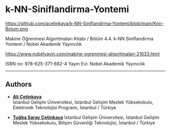 # k-NN-Siniflandirma-Yontemi

https://github.com/acetinkaya/k-NN-Siniflandirma-Yontemi/blob/main/Knn-Bolum.png

Makine Öğrenmesi Algoritmaları Kitabı / Bölüm 4.4. k-NN Siniflandirma Yontemi / Nobel Akademik Yayıncılık

https://www.nobelyayin.com/makine-ogrenmesi-algoritmalari-21633.html

ISBN no: 978-625-371-882-4
Yayın Evi: Nobel Akademik Yayıncılık

----

## Authors

- [**Ali Çetinkaya**](https://scholar.google.com.tr/citations?user=XSEW-NcAAAAJ)  
  İstanbul Gelişim Üniversitesi, İstanbul Gelişim Meslek Yüksekokulu, Elektronik Teknolojisi Programı, İstanbul / Türkiye

- [**Tuğba Saray Çetinkaya**](https://scholar.google.com.tr/citations?user=rzFDje4AAAAJ)
  İstanbul Gelişim Üniversitesi, İstanbul Gelişim Meslek Yüksekokulu, Bilişim Güvenliği Teknolojisi, İstanbul / Türkiye
